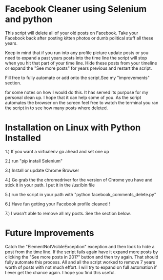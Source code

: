 # Facebook Cleaner using Selenium and python

This script will delete all of your old posts on Facebook. Take your Facebook back after posting kitten photos or dumb political stuff all these years.

 Keep in mind that if you run into any profile picture update posts or you need to expand a past years posts into the time line the script will stop when you hit that part of your time line.
 Hide these posts from your timeline or expand the "See more posts" for years previous and restart the script. 
 
 Fill free to fully automate or add onto the script.See my "improvements" section.
 
 for some notes on how I would do this. It has served its purpose for my personal clean up. I hope that it can help some of you. As the script automates the browser on the screen feel free to watch the terminal you ran the script in to see how many posts where deleted.

# Installation on Linux with Python Installed

1.) If you want a virtualenv go ahead and set one up

2.) run "pip install Selenium"

3.) Install or update Chrome Browser

4.) Go grab the the chromedriver for the version of Chrome you have and stick it in your path. I put it in the /usr/bin file

5.) run the script in your path with "python facebook_comments_delete.py"

6.) Have fun getting your Facebook profile cleaned !

7.) I wasn't able to remove all my posts. See the section below. 


# Future Improvements 

Catch the "ElementNotVisibleException" exception and then look to hide a post from the time line. If the script fails again
have it expand more posts by clicking the "See more posts in 201?" button and then try again. That should fully automate this process.
All and all the script worked to remove 7 years worth of posts with not much effort. I will try to expand on full automation if I ever get the chance again. I hope you find this useful.
